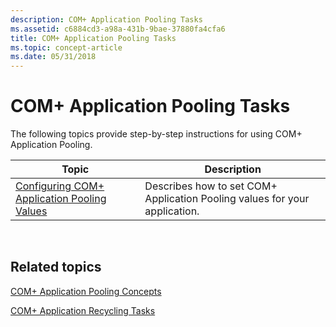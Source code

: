 ```yaml
---
description: COM+ Application Pooling Tasks
ms.assetid: c6884cd3-a98a-431b-9bae-37880fa4cfa6
title: COM+ Application Pooling Tasks
ms.topic: concept-article
ms.date: 05/31/2018
---
```


# COM+ Application Pooling Tasks

The following topics provide step-by-step instructions for using COM+ Application Pooling.



| Topic                                                                                          | Description                                                                |
|------------------------------------------------------------------------------------------------|----------------------------------------------------------------------------|
| [Configuring COM+ Application Pooling Values](configuring-com--application-pooling-values.md) | Describes how to set COM+ Application Pooling values for your application. |



 

## Related topics

<dl> <dt>

[COM+ Application Pooling Concepts](com--application-pooling-concepts.md)
</dt> <dt>

[COM+ Application Recycling Tasks](com--application-recycling-tasks.md)
</dt> </dl>

 

 



